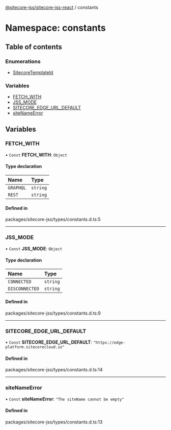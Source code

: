 [@sitecore-jss/sitecore-jss-react](../README.md) / constants

# Namespace: constants

## Table of contents

### Enumerations

- [SitecoreTemplateId](../enums/constants.SitecoreTemplateId.md)

### Variables

- [FETCH\_WITH](constants.md#fetch_with)
- [JSS\_MODE](constants.md#jss_mode)
- [SITECORE\_EDGE\_URL\_DEFAULT](constants.md#sitecore_edge_url_default)
- [siteNameError](constants.md#sitenameerror)

## Variables

### FETCH\_WITH

• `Const` **FETCH\_WITH**: `Object`

#### Type declaration

| Name | Type |
| :------ | :------ |
| `GRAPHQL` | `string` |
| `REST` | `string` |

#### Defined in

packages/sitecore-jss/types/constants.d.ts:5

___

### JSS\_MODE

• `Const` **JSS\_MODE**: `Object`

#### Type declaration

| Name | Type |
| :------ | :------ |
| `CONNECTED` | `string` |
| `DISCONNECTED` | `string` |

#### Defined in

packages/sitecore-jss/types/constants.d.ts:9

___

### SITECORE\_EDGE\_URL\_DEFAULT

• `Const` **SITECORE\_EDGE\_URL\_DEFAULT**: ``"https://edge-platform.sitecorecloud.io"``

#### Defined in

packages/sitecore-jss/types/constants.d.ts:14

___

### siteNameError

• `Const` **siteNameError**: ``"The siteName cannot be empty"``

#### Defined in

packages/sitecore-jss/types/constants.d.ts:13
